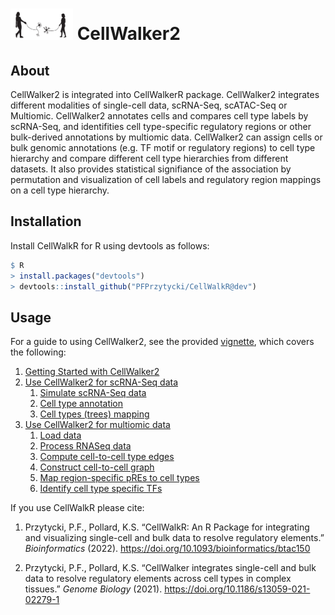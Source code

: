 <img src="examples/CellWalkR_Vignette_files/figure-markdown_github/cellwalker2_icon.png" id="id" class="class" width="100" height="50" /> CellWalker2
================

## About

CellWalker2 is integrated into CellWalkerR package. 
CellWalker2 integrates different modalities of single-cell data, scRNA-Seq, scATAC-Seq or Multiomic. 
CellWalker2 annotates cells and compares cell type labels by scRNA-Seq, 
and identifities cell type-specific regulatory regions or other bulk-derived annotations by multiomic data. 
CellWalker2 can assign cells or bulk genomic annotations (e.g. TF motif or regulatory regions) to cell type hierarchy and compare different cell type hierarchies from different datasets. 
It also provides statistical signifiance of the association by permutation and visualization of cell labels and regulatory region mappings on a cell type hierarchy. 

## Installation

Install CellWalkR for R using devtools as follows:

``` r
$ R
> install.packages("devtools")
> devtools::install_github("PFPrzytycki/CellWalkR@dev")
```

## Usage

For a guide to using CellWalker2, see the provided
[vignette](examples/CellWalker2_Vignette.md), which covers the following:

1.  [Getting Started with CellWalker2](examples/CellWalker2_Vignette.md#getting-started-with-cellwalker2)
2.  [Use CellWalker2 for scRNA-Seq data](examples/CellWalker2_Vignette.md#use-cellwalker2-for-scRNA-Seq-data)
    1.  [Simulate scRNA-Seq data](examples/CellWalker2_Vignette.md#simulate-scRNA-Seq-data)
    2.  [Cell type annotation](examples/CellWalker2_Vignette.md#cell-type-annotation)
    3.  [Cell types (trees) mapping](examples/CellWalker2_Vignette.md#Cell-types-trees-mapping)
3.  [Use CellWalker2 for multiomic data](examples/CellWalker2_Vignette.md#use-cellwalker2-for-multiomic-data)
    1.  [Load data](examples/CellWalker2_Vignette.md#load-data)
    2.  [Process RNASeq data](examples/CellWalker2_Vignette.md#process-rnaseq-data)
    3.  [Compute cell-to-cell type edges](examples/CellWalker2_Vignette.md#compute-cell-to-cell-type-edges)
    4.  [Construct cell-to-cell graph](examples/CellWalker2_Vignette.md#construct-cell-to-cell-graph)
    5.  [Map region-specific pREs to cell types](examples/CellWalker2_Vignette.md#map-region-specific-pREs-to-cell-types)
    6.  [Identify cell type specific TFs](examples/CellWalker2_Vignette.md#identify-cell-type-specific-tfs)
    

If you use CellWalkR please cite:

1.  Przytycki, P.F., Pollard, K.S. “CellWalkR: An R Package for
    integrating and visualizing single-cell and bulk data to resolve
    regulatory elements.” *Bioinformatics* (2022).
    <https://doi.org/10.1093/bioinformatics/btac150>

2.  Przytycki, P.F., Pollard, K.S. “CellWalker integrates single-cell
    and bulk data to resolve regulatory elements across cell types in
    complex tissues.” *Genome Biology* (2021).
    <https://doi.org/10.1186/s13059-021-02279-1>

